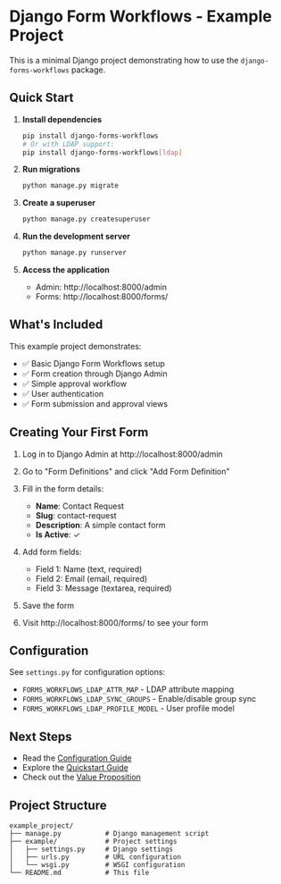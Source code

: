 # Django Form Workflows - Example Project

This is a minimal Django project demonstrating how to use the `django-forms-workflows` package.

## Quick Start

1. **Install dependencies**
   ```bash
   pip install django-forms-workflows
   # Or with LDAP support:
   pip install django-forms-workflows[ldap]
   ```

2. **Run migrations**
   ```bash
   python manage.py migrate
   ```

3. **Create a superuser**
   ```bash
   python manage.py createsuperuser
   ```

4. **Run the development server**
   ```bash
   python manage.py runserver
   ```

5. **Access the application**
   - Admin: http://localhost:8000/admin
   - Forms: http://localhost:8000/forms/

## What's Included

This example project demonstrates:

- ✅ Basic Django Form Workflows setup
- ✅ Form creation through Django Admin
- ✅ Simple approval workflow
- ✅ User authentication
- ✅ Form submission and approval views

## Creating Your First Form

1. Log in to Django Admin at http://localhost:8000/admin
2. Go to "Form Definitions" and click "Add Form Definition"
3. Fill in the form details:
   - **Name**: Contact Request
   - **Slug**: contact-request
   - **Description**: A simple contact form
   - **Is Active**: ✓

4. Add form fields:
   - Field 1: Name (text, required)
   - Field 2: Email (email, required)
   - Field 3: Message (textarea, required)

5. Save the form

6. Visit http://localhost:8000/forms/ to see your form

## Configuration

See `settings.py` for configuration options:

- `FORMS_WORKFLOWS_LDAP_ATTR_MAP` - LDAP attribute mapping
- `FORMS_WORKFLOWS_LDAP_SYNC_GROUPS` - Enable/disable group sync
- `FORMS_WORKFLOWS_LDAP_PROFILE_MODEL` - User profile model

## Next Steps

- Read the [Configuration Guide](../docs/CONFIGURATION.md)
- Explore the [Quickstart Guide](../docs/QUICKSTART.md)
- Check out the [Value Proposition](../docs/VALUE_PROPOSITION.md)

## Project Structure

```
example_project/
├── manage.py           # Django management script
├── example/            # Project settings
│   ├── settings.py     # Django settings
│   ├── urls.py         # URL configuration
│   └── wsgi.py         # WSGI configuration
└── README.md           # This file
```

